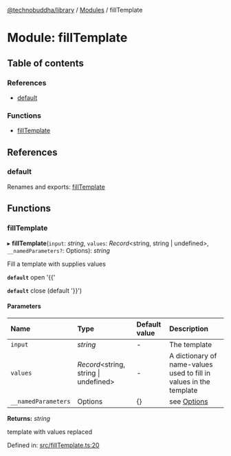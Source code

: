 [@technobuddha/library](../../README.md) / [Modules](../Modules.md) / fillTemplate

# Module: fillTemplate

## Table of contents

### References

- [default](filltemplate.md#default)

### Functions

- [fillTemplate](filltemplate.md#filltemplate)

## References

### default

Renames and exports: [fillTemplate](filltemplate.md#filltemplate)

## Functions

### fillTemplate

▸ **fillTemplate**(`input`: *string*, `values`: *Record*<string, string \| undefined\>, `__namedParameters?`: Options): *string*

Fill a template with supplies values

**`default`** open '{{'

**`default`** close (default '}}')

#### Parameters

| Name | Type | Default value | Description |
| :------ | :------ | :------ | :------ |
| `input` | *string* | - | The template |
| `values` | *Record*<string, string \| undefined\> | - | A dictionary of name-values used to fill in values in the template |
| `__namedParameters` | Options | {} | see [Options](almostequals.md#options) |

**Returns:** *string*

template with values replaced

Defined in: [src/fillTemplate.ts:20](https://github.com/technobuddha/hill.software/blob/65b5e5d/packages/library/src/fillTemplate.ts#L20)

